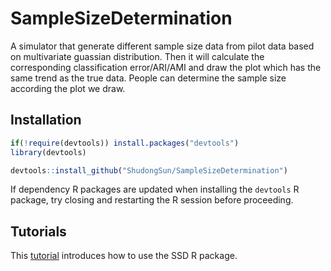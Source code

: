 # SampleSizeDetermination
A simulator that generate different sample size data from pilot data based on multivariate guassian distribution. Then it will calculate the corresponding classification error/ARI/AMI and draw the plot which has the same trend as the true data. People can determine the sample size according the plot we draw.

## Installation
```r
if(!require(devtools)) install.packages("devtools")
library(devtools)

devtools::install_github("ShudongSun/SampleSizeDetermination")
```
If dependency R packages are updated when installing the `devtools` R package, try closing and restarting the R session before proceeding.

## Tutorials
This [tutorial](https://github.com/ShudongSun/SampleSizeDetermination) introduces how to use the SSD R package.
